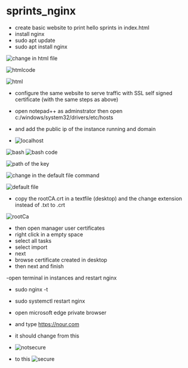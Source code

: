 # sprints_nginx

- create basic website to print hello sprints in index.html
- install nginx
- sudo apt update
- sudo apt install nginx 

![change in html file](https://github.com/nourmohamed99/sprints_nginx/assets/88977873/19d5f92e-d238-423c-b10d-8e22c49e9c4e)

![htmlcode](https://github.com/nourmohamed99/sprints_nginx/assets/88977873/ba25b7e3-6f0a-4e13-ae74-54f32b4ee528)

![html](https://github.com/nourmohamed99/sprints_nginx/assets/88977873/81330d53-0b28-404f-941d-74572eae5141)


 - configure the same website to serve traffic with SSL self signed certificate
 (with the same steps as above)
 
 
 - open notepad++ as adminstrator then open c:/windows/system32/drivers/etc/hosts
 - and add the public ip of the instance running and domain
 - ![localhost](https://github.com/nourmohamed99/sprints_nginx/assets/88977873/abcde1ef-180b-42bb-82d3-8a6d6895ac19)

 
 ![bash](https://github.com/nourmohamed99/sprints_nginx/assets/88977873/a171e3cf-3f56-460d-805a-68159f3d9cab)
![bash code](https://github.com/nourmohamed99/sprints_nginx/assets/88977873/b13cf2fc-acb3-4762-b8c8-172e9a571921)

![path of the key](https://github.com/nourmohamed99/sprints_nginx/assets/88977873/307a906a-a627-4ddd-8819-d7322a988e03)



![change in the default file command](https://github.com/nourmohamed99/sprints_nginx/assets/88977873/da3921ec-6ac6-43be-a735-8d959dc0afe6)

![default file](https://github.com/nourmohamed99/sprints_nginx/assets/88977873/a59fe073-9710-4be3-a8ca-f2e33202ea04)

- copy the rootCA.crt in a textfile (desktop) and the change extension instead of .txt to .crt 

![rootCa](https://github.com/nourmohamed99/sprints_nginx/assets/88977873/4c949d34-c628-4350-b1de-7f70a718c204)
- then open manager user certificates 
- right click in a empty space 
- select all tasks
- select import
- next
- browse certificate created in desktop 
- then next and finish 

-open terminal in instances and restart nginx
- sudo nginx -t
- sudo systemctl restart nginx

- open microsoft edge private browser 
- and type https://nour.com
- it should change from this  
- ![notsecure](https://github.com/nourmohamed99/sprints_nginx/assets/88977873/9f63aa36-c27c-48a3-ac2e-ccf4320dfd3f)
- to this 
![secure](https://github.com/nourmohamed99/sprints_nginx/assets/88977873/bd76570c-27f0-4add-95e6-9396ff802efc)

